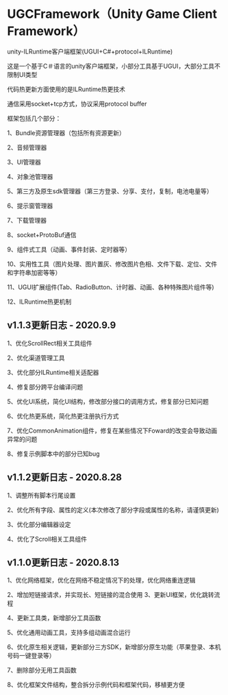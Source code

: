 # UGCFramework（Unity Game Client Framework）
unity-ILRuntime客户端框架(UGUI+C#+protocol+ILRuntime)

这是一个基于C＃语言的unity客户端框架，小部分工具基于UGUI，大部分工具不限制UI类型</p>
代码热更新方面使用的是ILRuntime热更技术</p>
通信采用socket+tcp方式，协议采用protocol buffer</p>

框架包括几个部分：</p>
  1、Bundle资源管理器（包括所有资源更新）</p>
  2、音频管理器</p>
  3、UI管理器</p>
  4、对象池管理器</p>
  5、第三方及原生sdk管理器（第三方登录、分享、支付，复制，电池电量等）</p>
  6、提示窗管理器</p>
  7、下载管理器</p>
  8、socket+ProtoBuf通信</p>
  9、组件式工具（动画、事件封装、定时器等）</p>
  10、实用性工具（图片处理、图片置灰、修改图片色相、文件下载、定位、文件和字符串加密等等）</p>
  11、UGUI扩展组件(Tab、RadioButton、计时器、动画、各种特殊图片组件等)</p>
  12、ILRuntime热更机制</p>

## v1.1.3更新日志 - 2020.9.9
  1、优化ScrollRect相关工具组件</p>
  2、优化渠道管理工具</p>
  3、优化部分ILRuntime相关适配器</p>
  4、修复部分跨平台编译问题</p>
  5、优化UI系统，简化UI结构，修改部分接口的调用方式，修复部分已知问题</p>
  6、优化热更系统，简化热更注册执行方式</p>
  7、优化CommonAnimation组件，修复在某些情况下Foward的改变会导致动画异常的问题</p>
  8、修复示例脚本中的部分已知bug</p>

## v1.1.2更新日志 - 2020.8.28
  1、调整所有脚本行尾设置</p>
  2、优化所有字段、属性的定义(本次修改了部分字段或属性的名称，请谨慎更新)</p>
  3、优化部分编辑器设定</p>
  4、优化了Scroll相关工具组件</p>
  
## v1.1.0更新日志 - 2020.8.13
  1、优化网络框架，优化在网络不稳定情况下的处理，优化网络重连逻辑</p>
  2、增加短链接请求，并实现长、短链接的混合使用
  3、更新UI框架，优化跳转流程</p>
  4、更新工具类，新增部分工具函数</p>
  5、优化通用动画工具，支持多组动画混合运行</p>
  6、优化原生相关逻辑，更新部分三方SDK，新增部分原生功能（苹果登录、本机号码一键登录等）</p>
  7、删除部分无用工具函数</p>
  8、优化框架文件结构，整合拆分示例代码和框架代码，移植更方便</p>
